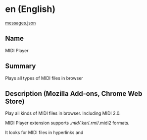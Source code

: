 # en (English)

[messages.json](../firefox/midi-player/_locales/en/messages.json)

## Name
MIDI Player

## Summary
Plays all types of MIDI files in browser

## Description (Mozilla Add-ons, Chrome Web Store)
Play all kinds of MIDI files in browser. Including MIDI 2.0.

MIDI Player extension supports *.mid/*.kar/*.rmi/*.midi2 formats.

It looks for MIDI files in hyperlinks and <audio>/<bgsound>/<object>/<embed> tags on the web pages, and plays them.

For the best sound quality, you may want to install the Jazz-Plugin and the Jazz-MIDI extension.

Same-origin limitation: MIDI files must be located at the same domain with the referencing web page, or at the CORS-enabled server.

Please visit https://github.com/jazz-soft/midi-player to see the source code and share your feedback.